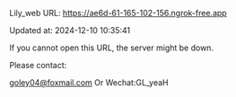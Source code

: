 Lily_web URL: https://ae6d-61-165-102-156.ngrok-free.app

Updated at: 2024-12-10 10:35:41

If you cannot open this URL, the server might be down.

Please contact: 

goley04@foxmail.com Or Wechat:GL_yeaH